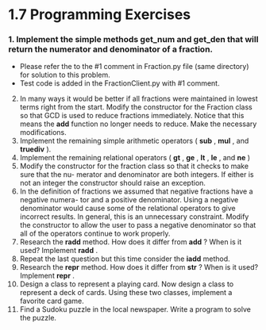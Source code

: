 1.7 Programming Exercises
=================================================================================

### 1. Implement the simple methods get_num and get_den that will return the numerator and denominator of a fraction.
- Please refer the to the #1 comment in Fraction.py file (same directory) for solution to this problem. 
- Test code is added in the FractionClient.py with #1 comment.

2. In many ways it would be better if all fractions were maintained in lowest terms right
from the start. Modify the constructor for the Fraction class so that GCD is used to
reduce fractions immediately. Notice that this means the __add__ function no longer
needs to reduce. Make the necessary modifications.
3. Implement the remaining simple arithmetic operators ( __sub__ , __mul__ , and
__truediv__ ).
4. Implement the remaining relational operators ( __gt__ , __ge__ , __lt__ , __le__ , and
__ne__ )
5. Modify the constructor for the fraction class so that it checks to make sure that the nu-
merator and denominator are both integers. If either is not an integer the constructor
should raise an exception.
6. In the definition of fractions we assumed that negative fractions have a negative numera-
tor and a positive denominator. Using a negative denominator would cause some of the
relational operators to give incorrect results. In general, this is an unnecessary constraint.
Modify the constructor to allow the user to pass a negative denominator so that all of the
operators continue to work properly.
7. Research the __radd__ method. How does it differ from __add__ ? When is it used?
Implement __radd__ .
8. Repeat the last question but this time consider the __iadd__ method.
9. Research the __repr__ method. How does it differ from __str__ ? When is it used?
Implement __repr__ .
10. Design a class to represent a playing card. Now design a class to represent a deck of
cards. Using these two classes, implement a favorite card game.
11. Find a Sudoku puzzle in the local newspaper. Write a program to solve the puzzle.
